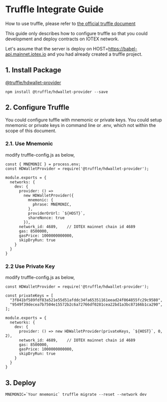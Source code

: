 # Truffle Integrate Guide

How to use truffle, please refer to [the official truffle document](https://www.trufflesuite.com/docs/truffle)

This guide only describes how to configure truffle so that you could development and deploy contracts on IOTEX network.

Let's assume that the server is deploy on HOST=https://babel-api.mainnet.iotex.io and you had already created a truffle project.

## 1. Install Package
[@truffle/hdwallet-provider](https://www.npmjs.com/package/@truffle/hdwallet-provider)
```
npm install @truffle/hdwallet-provider --save
```

## 2. Configure Truffle

You could configure tuffle with mnemonic or private keys.
You could setup mnemonic or private keys in command line or .env, which not within the scope of this document.

### 2.1. Use Mnemonic
modify truffle-config.js as below,
```
const { MNEMONIC } = process.env;
const HDWalletProvider = require('@truffle/hdwallet-provider');

module.exports = {
  networks: {
    dev: {
      provider: () =>
        new HDWalletProvider({
          mnemonic: {
            phrase: MNEMONIC,
          },
          providerOrUrl: `${HOST}`,
          shareNonce: true
        }),
      network_id: 4689,    // IOTEX mainnet chain id 4689
      gas: 8500000,
      gasPrice: 1000000000000,
      skipDryRun: true
    }
  }
}
```

### 2.2 Use Private Key
modify truffle-config.js as below,
```
const HDWalletProvider = require('@truffle/hdwallet-provider');

const privateKeys = [
  "3f841bf589fdf83a521e55d51afddc34fa65351161eead24f064855fc29c9580",
  "9549f39decea7b7504e15572b2c6a72766df0281cea22bd1a3bc87166b1ca290",
];

module.exports = {
  networks: {
    dev: {
      provider: () => new HDWalletProvider(privateKeys, `${HOST}`, 0, 2),
      network_id: 4689,    // IOTEX mainnet chain id 4689
      gas: 8500000,
      gasPrice: 1000000000000,
      skipDryRun: true
    }
  }
}
```

## 3. Deploy
```
MNEMONIC=`Your mnemonic` truffle migrate --reset --network dev
```